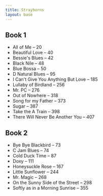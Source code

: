 ```yaml
---
title: Strayhorns
layout: base
---
```



## Book 1

- All of Me – 20
- Beautiful Love – 40
- Bessie's Blues – 42
- Black Nile – 48
- Blue Bossa – 50
- D Natural Blues – 95
- I Can't Give You Anything But Love – 185
- Lullaby of Birdland – 256
- Mr. PC – 276
- Out of Nowhere – 318
- Song for my Father – 373
- Sugar – 387
- Take the A Train – 398
- There Will Never Be Another You – 407


## Book 2

- Bye Bye Blackbird – 73
- C Jam Blues – 74
- Cold Duck Time – 87
- Doxy – 111
- Honeysuckle Rose – 167
- Little Sunflower – 244
- Mr. Magic – 268
- On the Sunny Side of the Street – 298
- Softly as in a Morning Sunrise – 355
